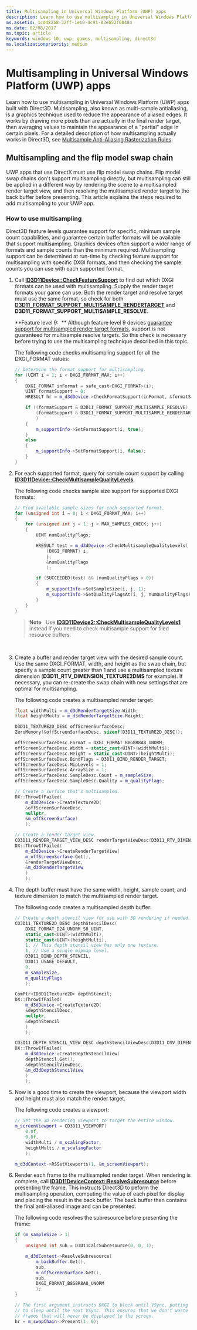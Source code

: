 ```yaml
---
title: Multisampling in Universal Windows Platform (UWP) apps
description: Learn how to use multisampling in Universal Windows Platform (UWP) apps built with Direct3D.
ms.assetid: 1cd482b8-32ff-1eb0-4c91-83eb52f08484
ms.date: 02/08/2017
ms.topic: article
keywords: windows 10, uwp, games, multisampling, direct3d
ms.localizationpriority: medium
---
```

# <span id="dev_gaming.multisampling__multi-sample_anti_aliasing__in_windows_store_apps"></span> Multisampling in Universal Windows Platform (UWP) apps



Learn how to use multisampling in Universal Windows Platform (UWP) apps built with Direct3D. Multisampling, also known as multi-sample antialiasing, is a graphics technique used to reduce the appearance of aliased edges. It works by drawing more pixels than are actually in the final render target, then averaging values to maintain the appearance of a "partial" edge in certain pixels. For a detailed description of how multisampling actually works in Direct3D, see [Multisample Anti-Aliasing Rasterization Rules](https://docs.microsoft.com/windows/desktop/direct3d11/d3d10-graphics-programming-guide-rasterizer-stage-rules).

## Multisampling and the flip model swap chain


UWP apps that use DirectX must use flip model swap chains. Flip model swap chains don't support multisampling directly, but multisampling can still be applied in a different way by rendering the scene to a multisampled render target view, and then resolving the multisampled render target to the back buffer before presenting. This article explains the steps required to add multisampling to your UWP app.

### How to use multisampling

Direct3D feature levels guarantee support for specific, minimum sample count capabilities, and guarantee certain buffer formats will be available that support multisampling. Graphics devices often support a wider range of formats and sample counts than the minimum required. Multisampling support can be determined at run-time by checking feature support for multisampling with specific DXGI formats, and then checking the sample counts you can use with each supported format.

1.  Call [**ID3D11Device::CheckFeatureSupport**](https://docs.microsoft.com/windows/desktop/api/d3d11/nf-d3d11-id3d11device-checkfeaturesupport) to find out which DXGI formats can be used with multisampling. Supply the render target formats your game can use. Both the render target and resolve target must use the same format, so check for both [**D3D11\_FORMAT\_SUPPORT\_MULTISAMPLE\_RENDERTARGET**](https://docs.microsoft.com/windows/desktop/api/d3d11/ne-d3d11-d3d11_format_support) and **D3D11\_FORMAT\_SUPPORT\_MULTISAMPLE\_RESOLVE**.

    **Feature level 9:  ** Although feature level 9 devices [guarantee support for multisampled render target formats](https://docs.microsoft.com/previous-versions/ff471324(v=vs.85)), support is not guaranteed for multisample resolve targets. So this check is necessary before trying to use the multisampling technique described in this topic.

    The following code checks multisampling support for all the DXGI\_FORMAT values:

    ```cpp
    // Determine the format support for multisampling.
    for (UINT i = 1; i < DXGI_FORMAT_MAX; i++)
    {
        DXGI_FORMAT inFormat = safe_cast<DXGI_FORMAT>(i);
        UINT formatSupport = 0;
        HRESULT hr = m_d3dDevice->CheckFormatSupport(inFormat, &formatSupport);

        if ((formatSupport & D3D11_FORMAT_SUPPORT_MULTISAMPLE_RESOLVE) &&
            (formatSupport & D3D11_FORMAT_SUPPORT_MULTISAMPLE_RENDERTARGET)
            )
        {
            m_supportInfo->SetFormatSupport(i, true);
        }
        else
        {
            m_supportInfo->SetFormatSupport(i, false);
        }
    }
    ```

2.  For each supported format, query for sample count support by calling [**ID3D11Device::CheckMultisampleQualityLevels**](https://docs.microsoft.com/windows/desktop/api/d3d11/nf-d3d11-id3d11device-checkmultisamplequalitylevels).

    The following code checks sample size support for supported DXGI formats:

    ```cpp
    // Find available sample sizes for each supported format.
    for (unsigned int i = 0; i < DXGI_FORMAT_MAX; i++)
    {
        for (unsigned int j = 1; j < MAX_SAMPLES_CHECK; j++)
        {
            UINT numQualityFlags;

            HRESULT test = m_d3dDevice->CheckMultisampleQualityLevels(
                (DXGI_FORMAT) i,
                j,
                &numQualityFlags
                );

            if (SUCCEEDED(test) && (numQualityFlags > 0))
            {
                m_supportInfo->SetSampleSize(i, j, 1);
                m_supportInfo->SetQualityFlagsAt(i, j, numQualityFlags);
            }
        }
    }
    ```

    > **Note**   Use [**ID3D11Device2::CheckMultisampleQualityLevels1**](https://docs.microsoft.com/windows/desktop/api/d3d11_2/nf-d3d11_2-id3d11device2-checkmultisamplequalitylevels1) instead if you need to check multisample support for tiled resource buffers.

     

3.  Create a buffer and render target view with the desired sample count. Use the same DXGI\_FORMAT, width, and height as the swap chain, but specify a sample count greater than 1 and use a multisampled texture dimension (**D3D11\_RTV\_DIMENSION\_TEXTURE2DMS** for example). If necessary, you can re-create the swap chain with new settings that are optimal for multisampling.

    The following code creates a multisampled render target:

    ```cpp
    float widthMulti = m_d3dRenderTargetSize.Width;
    float heightMulti = m_d3dRenderTargetSize.Height;

    D3D11_TEXTURE2D_DESC offScreenSurfaceDesc;
    ZeroMemory(&offScreenSurfaceDesc, sizeof(D3D11_TEXTURE2D_DESC));

    offScreenSurfaceDesc.Format = DXGI_FORMAT_B8G8R8A8_UNORM;
    offScreenSurfaceDesc.Width = static_cast<UINT>(widthMulti);
    offScreenSurfaceDesc.Height = static_cast<UINT>(heightMulti);
    offScreenSurfaceDesc.BindFlags = D3D11_BIND_RENDER_TARGET;
    offScreenSurfaceDesc.MipLevels = 1;
    offScreenSurfaceDesc.ArraySize = 1;
    offScreenSurfaceDesc.SampleDesc.Count = m_sampleSize;
    offScreenSurfaceDesc.SampleDesc.Quality = m_qualityFlags;

    // Create a surface that's multisampled.
    DX::ThrowIfFailed(
        m_d3dDevice->CreateTexture2D(
        &offScreenSurfaceDesc,
        nullptr,
        &m_offScreenSurface)
        );

    // Create a render target view. 
    CD3D11_RENDER_TARGET_VIEW_DESC renderTargetViewDesc(D3D11_RTV_DIMENSION_TEXTURE2DMS);
    DX::ThrowIfFailed(
        m_d3dDevice->CreateRenderTargetView(
        m_offScreenSurface.Get(),
        &renderTargetViewDesc,
        &m_d3dRenderTargetView
        )
        );
    ```

4.  The depth buffer must have the same width, height, sample count, and texture dimension to match the multisampled render target.

    The following code creates a multisampled depth buffer:

    ```cpp
    // Create a depth stencil view for use with 3D rendering if needed.
    CD3D11_TEXTURE2D_DESC depthStencilDesc(
        DXGI_FORMAT_D24_UNORM_S8_UINT,
        static_cast<UINT>(widthMulti),
        static_cast<UINT>(heightMulti),
        1, // This depth stencil view has only one texture.
        1, // Use a single mipmap level.
        D3D11_BIND_DEPTH_STENCIL,
        D3D11_USAGE_DEFAULT,
        0,
        m_sampleSize,
        m_qualityFlags
        );

    ComPtr<ID3D11Texture2D> depthStencil;
    DX::ThrowIfFailed(
        m_d3dDevice->CreateTexture2D(
        &depthStencilDesc,
        nullptr,
        &depthStencil
        )
        );

    CD3D11_DEPTH_STENCIL_VIEW_DESC depthStencilViewDesc(D3D11_DSV_DIMENSION_TEXTURE2DMS);
    DX::ThrowIfFailed(
        m_d3dDevice->CreateDepthStencilView(
        depthStencil.Get(),
        &depthStencilViewDesc,
        &m_d3dDepthStencilView
        )
        );
    ```

5.  Now is a good time to create the viewport, because the viewport width and height must also match the render target.

    The following code creates a viewport:

    ```cpp
    // Set the 3D rendering viewport to target the entire window.
    m_screenViewport = CD3D11_VIEWPORT(
        0.0f,
        0.0f,
        widthMulti / m_scalingFactor,
        heightMulti / m_scalingFactor
        );

    m_d3dContext->RSSetViewports(1, &m_screenViewport);
    ```

6.  Render each frame to the multisampled render target. When rendering is complete, call [**ID3D11DeviceContext::ResolveSubresource**](https://docs.microsoft.com/windows/desktop/api/d3d11/nf-d3d11-id3d11devicecontext-resolvesubresource) before presenting the frame. This instructs Direct3D to peform the multisampling operation, computing the value of each pixel for display and placing the result in the back buffer. The back buffer then contains the final anti-aliased image and can be presented.

    The following code resolves the subresource before presenting the frame:

    ```cpp
    if (m_sampleSize > 1)
    {
        unsigned int sub = D3D11CalcSubresource(0, 0, 1);

        m_d3dContext->ResolveSubresource(
            m_backBuffer.Get(),
            sub,
            m_offScreenSurface.Get(),
            sub,
            DXGI_FORMAT_B8G8R8A8_UNORM
            );
    }

    // The first argument instructs DXGI to block until VSync, putting the application
    // to sleep until the next VSync. This ensures that we don't waste any cycles rendering
    // frames that will never be displayed to the screen.
    hr = m_swapChain->Present(1, 0);
    ```

 

 




